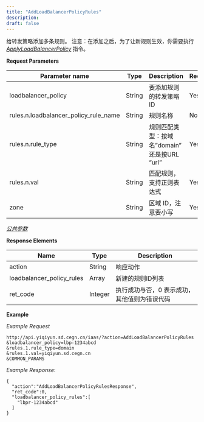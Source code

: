 ```yaml
---
title: "AddLoadBalancerPolicyRules"
description: 
draft: false
---
```




给转发策略添加多条规则。 注意：在添加之后，为了让新规则生效，你需要执行 [_ApplyLoadBalancerPolicy_](../apply_loadbalancer_policy/) 指令。

**Request Parameters**

| Parameter name | Type | Description | Required |
| --- | --- | --- | --- |
| loadbalancer_policy | String | 要添加规则的转发策略ID | Yes |
| rules.n.loadbalancer_policy_rule_name | String | 规则名称 | No |
| rules.n.rule_type | String | 规则匹配类型：按域名”domain” 还是按URL “url” | Yes |
| rules.n.val | String | 匹配规则，支持正则表达式 | Yes |
| zone | String | 区域 ID，注意要小写 | Yes |

[_公共参数_](../../../parameters/)

**Response Elements**

| Name | Type | Description |
| --- | --- | --- |
| action | String | 响应动作 |
| loadbalancer_policy_rules | Array | 新建的规则ID列表 |
| ret_code | Integer | 执行成功与否，0 表示成功，其他值则为错误代码 |

**Example**

_Example Request_

```
http://api.yiqiyun.sd.cegn.cn/iaas/?action=AddLoadBalancerPolicyRules
&loadbalancer_policy=lbp-1234abcd
&rules.1.rule_type=domain
&rules.1.val=yiqiyun.sd.cegn.cn
&COMMON_PARAMS
```

_Example Response_:

```
{
  "action":"AddLoadBalancerPolicyRulesResponse",
  "ret_code":0,
  "loadbalancer_policy_rules":[
    "lbpr-1234abcd"
  ]
}
```
